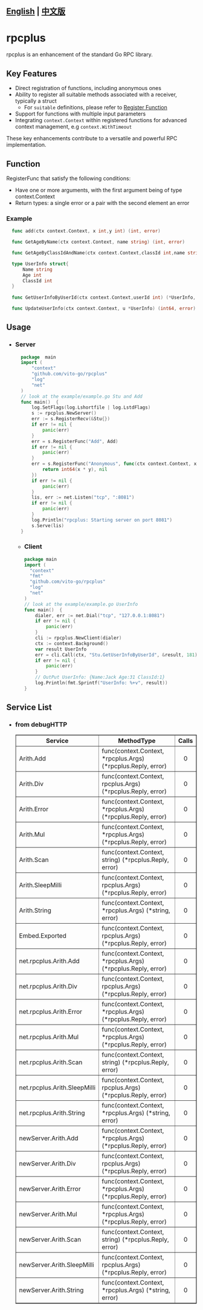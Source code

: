 ## [English](README.md) | [中文版](README-zh-hans.md)

# rpcplus

rpcplus is an enhancement of the standard Go RPC library.

## Key Features

- Direct registration of functions, including anonymous ones
- Ability to register all suitable methods associated with a receiver, typically a struct
  - For `suitable` definitions, please refer to  [Register Function](#Function)
- Support for functions with multiple input parameters
- Integrating `context.Context` within registered functions for advanced context management, e.g `context.WithTimeout`
  
These key enhancements contribute to a versatile and powerful RPC implementation.

## Function
RegisterFunc that satisfy the following conditions:
 - Have one or more arguments, with the first argument being of type context.Context
 - Return types: a single error or a pair with the second element an error
### Example
```go
  func add(ctx context.Context, x int,y int) (int, error)

  func GetAgeByName(ctx context.Context, name string) (int, error)

  func GetAgeByClassIdAndName(ctx context.Context,classId int,name string) (int, error)

  type UserInfo struct{
      Name string
      Age int
      ClassId int
  }
	  
  func GetUserInfoByUserId(ctx context.Context,userId int) (*UserInfo, error)

  func UpdateUserInfo(ctx context.Context, u *UserInfo) (int64, error)

```

## Usage

- ### Server
    ```go
      package  main
      import (
          "context"
          "github.com/vito-go/rpcplus"
          "log"
          "net"
      )
      // look at the example/example.go Stu and Add 
      func main()  {
          log.SetFlags(log.Lshortfile | log.LstdFlags)
          s := rpcplus.NewServer()
          err := s.RegisterRecv(&Stu{})
          if err != nil {
              panic(err)
          }
          err = s.RegisterFunc("Add", Add)
          if err != nil {
              panic(err)
          }
          err = s.RegisterFunc("Anonymous", func(ctx context.Context, x int, y int) (int64, error) {
              return int64(x * y), nil
          })
          if err != nil {
              panic(err)
          }
          lis, err := net.Listen("tcp", ":8081")
          if err != nil {
              panic(err)
          }
          log.Println("rpcplus: Starting server on port 8081")
          s.Serve(lis)
      }
    ```
  - ### Client
      ```go
      package main
      import (
        "context"
        "fmt"
        "github.com/vito-go/rpcplus"
        "log"
        "net"
      )
      // look at the example/example.go UserInfo
      func main()  {
          dialer, err := net.Dial("tcp", "127.0.0.1:8081")
          if err != nil {
              panic(err)
          }
          cli := rpcplus.NewClient(dialer)
          ctx := context.Background()
          var result UserInfo
          err = cli.Call(ctx, "Stu.GetUserInfoByUserId", &result, 181)
          if err != nil {
              panic(err)
          }
          // OutPut UserInfo: {Name:Jack Age:31 ClassId:1}
          log.Println(fmt.Sprintf("UserInfo: %+v", result))
      }    
      ```

## Service List
- ### from debugHTTP
  <table border="1" cellpadding="5">
  <tbody><tr><th align="center">Service</th><th align="center">MethodType</th><th align="center">Calls</th>
          </tr><tr>
          <td align="left" font="fixed">Arith.Add</td>
          <td align="left" font="fixed">func(context.Context, *rpcplus.Args) (*rpcplus.Reply, error)</td>
          <td align="center">0</td></tr>
          <tr>
          <td align="left" font="fixed">Arith.Div</td>
          <td align="left" font="fixed">func(context.Context, rpcplus.Args) (*rpcplus.Reply, error)</td>
          <td align="center">0</td></tr>
          <tr>
          <td align="left" font="fixed">Arith.Error</td>
          <td align="left" font="fixed">func(context.Context, *rpcplus.Args) (*rpcplus.Reply, error)</td>
          <td align="center">0</td></tr>
          <tr>
          <td align="left" font="fixed">Arith.Mul</td>
          <td align="left" font="fixed">func(context.Context, *rpcplus.Args) (*rpcplus.Reply, error)</td>
          <td align="center">0</td></tr>
          <tr>
          <td align="left" font="fixed">Arith.Scan</td>
          <td align="left" font="fixed">func(context.Context, string) (*rpcplus.Reply, error)</td>
          <td align="center">0</td></tr>
          <tr>
          <td align="left" font="fixed">Arith.SleepMilli</td>
          <td align="left" font="fixed">func(context.Context, rpcplus.Args) (*rpcplus.Reply, error)</td>
          <td align="center">0</td></tr>
          <tr>
          <td align="left" font="fixed">Arith.String</td>
          <td align="left" font="fixed">func(context.Context, *rpcplus.Args) (*string, error)</td>
          <td align="center">0</td></tr>
          <tr>
          <td align="left" font="fixed">Embed.Exported</td>
          <td align="left" font="fixed">func(context.Context, rpcplus.Args) (*rpcplus.Reply, error)</td>
          <td align="center">0</td></tr>
          <tr>
          <td align="left" font="fixed">net.rpcplus.Arith.Add</td>
          <td align="left" font="fixed">func(context.Context, *rpcplus.Args) (*rpcplus.Reply, error)</td>
          <td align="center">0</td></tr>
          <tr>
          <td align="left" font="fixed">net.rpcplus.Arith.Div</td>
          <td align="left" font="fixed">func(context.Context, rpcplus.Args) (*rpcplus.Reply, error)</td>
          <td align="center">0</td></tr>
          <tr>
          <td align="left" font="fixed">net.rpcplus.Arith.Error</td>
          <td align="left" font="fixed">func(context.Context, *rpcplus.Args) (*rpcplus.Reply, error)</td>
          <td align="center">0</td></tr>
          <tr>
          <td align="left" font="fixed">net.rpcplus.Arith.Mul</td>
          <td align="left" font="fixed">func(context.Context, *rpcplus.Args) (*rpcplus.Reply, error)</td>
          <td align="center">0</td></tr>
          <tr>
          <td align="left" font="fixed">net.rpcplus.Arith.Scan</td>
          <td align="left" font="fixed">func(context.Context, string) (*rpcplus.Reply, error)</td>
          <td align="center">0</td></tr>
          <tr>
          <td align="left" font="fixed">net.rpcplus.Arith.SleepMilli</td>
          <td align="left" font="fixed">func(context.Context, rpcplus.Args) (*rpcplus.Reply, error)</td>
          <td align="center">0</td></tr>
          <tr>
          <td align="left" font="fixed">net.rpcplus.Arith.String</td>
          <td align="left" font="fixed">func(context.Context, *rpcplus.Args) (*string, error)</td>
          <td align="center">0</td></tr>
          <tr>
          <td align="left" font="fixed">newServer.Arith.Add</td>
          <td align="left" font="fixed">func(context.Context, *rpcplus.Args) (*rpcplus.Reply, error)</td>
          <td align="center">0</td></tr>
          <tr>
          <td align="left" font="fixed">newServer.Arith.Div</td>
          <td align="left" font="fixed">func(context.Context, rpcplus.Args) (*rpcplus.Reply, error)</td>
          <td align="center">0</td></tr>
          <tr>
          <td align="left" font="fixed">newServer.Arith.Error</td>
          <td align="left" font="fixed">func(context.Context, *rpcplus.Args) (*rpcplus.Reply, error)</td>
          <td align="center">0</td></tr>
          <tr>
          <td align="left" font="fixed">newServer.Arith.Mul</td>
          <td align="left" font="fixed">func(context.Context, *rpcplus.Args) (*rpcplus.Reply, error)</td>
          <td align="center">0</td></tr>
          <tr>
          <td align="left" font="fixed">newServer.Arith.Scan</td>
          <td align="left" font="fixed">func(context.Context, string) (*rpcplus.Reply, error)</td>
          <td align="center">0</td></tr>
          <tr>
          <td align="left" font="fixed">newServer.Arith.SleepMilli</td>
          <td align="left" font="fixed">func(context.Context, rpcplus.Args) (*rpcplus.Reply, error)</td>
          <td align="center">0</td></tr>
          <tr>
          <td align="left" font="fixed">newServer.Arith.String</td>
          <td align="left" font="fixed">func(context.Context, *rpcplus.Args) (*string, error)</td>
          <td align="center">0</td></tr>
  </tbody></table>
